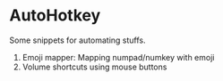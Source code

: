# AutoHotkey
Some snippets for automating stuffs.
1. Emoji mapper:
  Mapping numpad/numkey with emoji
2. Volume shortcuts using mouse buttons
 
